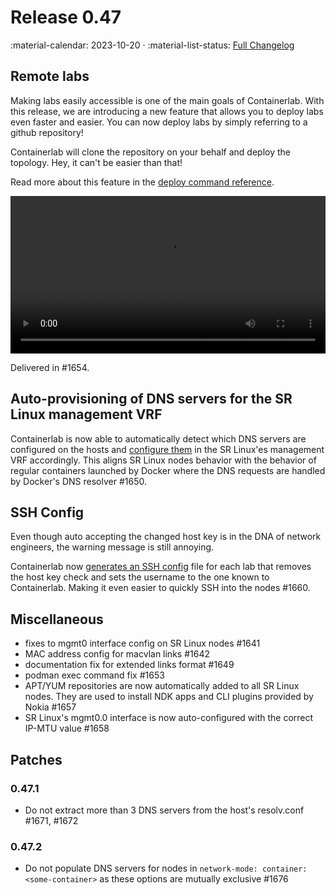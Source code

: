 # Release 0.47

:material-calendar: 2023-10-20 · :material-list-status: [Full Changelog](https://github.com/srl-labs/containerlab/releases)

## Remote labs

Making labs easily accessible is one of the main goals of Containerlab. With this release, we are introducing a new feature that allows you to deploy labs even faster and easier. You can now deploy labs by simply referring to a github repository!

Containerlab will clone the repository on your behalf and deploy the topology. Hey, it can't be easier than that!

Read more about this feature in the [deploy command reference](../cmd/deploy.md#remote-topology-files).

<video width="100%" controls>
  <source src="https://gitlab.com/rdodin/pics/-/wikis/uploads/5f0a7579f85c7d6af1fe05c254f42bb5/remote-labs2.mp4" type="video/mp4">
</video>

Delivered in #1654.

## Auto-provisioning of DNS servers for the SR Linux management VRF

Containerlab is now able to automatically detect which DNS servers are configured on the hosts and [configure them](../manual/kinds/srl.md#dns-configuration) in the SR Linux'es management VRF accordingly. This aligns SR Linux nodes behavior with the behavior of regular containers launched by Docker where the DNS requests are handled by Docker's DNS resolver #1650.

## SSH Config

Even though auto accepting the changed host key is in the DNA of network engineers, the warning message is still annoying.

Containerlab now [generates an SSH config](../manual/inventory.md#ssh-config) file for each lab that removes the host key check and sets the username to the one known to Containerlab. Making it even easier to quickly SSH into the nodes #1660.

## Miscellaneous

* fixes to mgmt0 interface config on SR Linux nodes #1641
* MAC address config for macvlan links #1642
* documentation fix for extended links format #1649
* podman exec command fix #1653
* APT/YUM repositories are now automatically added to all SR Linux nodes. They are used to install NDK apps and CLI plugins provided by Nokia #1657
* SR Linux's mgmt0.0 interface is now auto-configured with the correct IP-MTU value #1658

## Patches

### 0.47.1

* Do not extract more than 3 DNS servers from the host's resolv.conf #1671, #1672

### 0.47.2

* Do not populate DNS servers for nodes in `network-mode: container:<some-container>` as these options are mutually exclusive #1676

